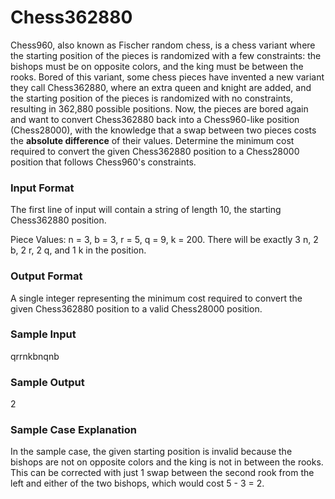 # Chess362880

Chess960, also known as Fischer random chess, is a chess variant where the starting position of the pieces is randomized with a few constraints: the bishops must be on opposite colors, and the king must be between the rooks. Bored of this variant, some chess pieces have invented a new variant they call Chess362880, where an extra queen and knight are added, and the starting position of the pieces is randomized with no constraints, resulting in 362,880 possible positions. Now, the pieces are bored again and want to convert Chess362880 back into a Chess960-like position (Chess28000), with the knowledge that a swap between two pieces costs the **absolute difference** of their values. Determine the minimum cost required to convert the given Chess362880 position to a Chess28000 position that follows Chess960's constraints.

### Input Format

The first line of input will contain a string of length 10, the starting Chess362880 position.

Piece Values: n = 3, b = 3, r = 5, q = 9, k = 200. There will be exactly 3 n, 2 b, 2 r, 2 q, and 1 k in the position.

### Output Format

A single integer representing the minimum cost required to convert the given Chess362880 position to a valid Chess28000 position.

### Sample Input

qrrnkbnqnb

### Sample Output

$2$

### Sample Case Explanation

In the sample case, the given starting position is invalid because the bishops are not on opposite colors and the king is not in between the rooks. This can be corrected with just 1 swap between the second rook from the left and either of the two bishops, which would cost 5 - 3 = 2.
